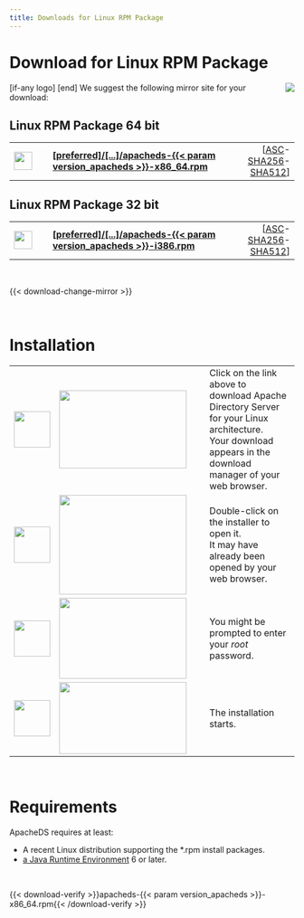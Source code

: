 ```yaml
---
title: Downloads for Linux RPM Package
---
```


# Download for Linux RPM Package

<p>
    [if-any logo]
    <a href="[link]"><img align="right" src="[logo]" border="0" /></a>
    [end]
    We suggest the following mirror site for your download:
</p>

## Linux RPM Package 64 bit

<p>
    <div class="download">
        <table width="100%" class="noBorder">
            <tr>
                <td>
                    <a href="[preferred]/directory/apacheds/dist/{{< param version_apacheds >}}/apacheds-{{< param version_apacheds >}}-x86_64.rpm">
                        <img src="/images/download.png" width="32" height="32" border="0"/>
                    </a>
                </td>
                <td>&nbsp;</td>
                <td>
                    <a href="[preferred]/directory/apacheds/dist/{{< param version_apacheds >}}/apacheds-{{< param version_apacheds >}}-x86_64.rpm">
                        <strong>
                            [preferred]/&#91;...&#93;/apacheds-{{< param version_apacheds >}}-x86_64.rpm
                        </strong>
                    </a>
                </td>
                <td align="right">
                    [<a href="https://downloads.apache.org/directory/apacheds/dist/{{< param version_apacheds >}}/apacheds-{{< param version_apacheds >}}-x86_64.rpm.asc">ASC</a>-<a href="https://downloads.apache.org/directory/apacheds/dist/{{< param version_apacheds >}}/apacheds-{{< param version_apacheds >}}-x86_64.rpm.sha256">SHA256</a>-<a href="https://downloads.apache.org/directory/apacheds/dist/{{< param version_apacheds >}}/apacheds-{{< param version_apacheds >}}-x86_64.rpm.sha512">SHA512</a>]
                </td>
            </tr>
        </table>
    </div>
</p>

## Linux RPM Package 32 bit

<p>
    <div class="download">
        <table width="100%" class="noBorder">
            <tr>
                <td>
                    <a href="[preferred]/directory/apacheds/dist/{{< param version_apacheds >}}/apacheds-{{< param version_apacheds >}}-i386.rpm">
                        <img src="/images/download.png" width="32" height="32" border="0"/>
                    </a>
                </td>
                <td>&nbsp;</td>
                <td>
                    <a href="[preferred]/directory/apacheds/dist/{{< param version_apacheds >}}/apacheds-{{< param version_apacheds >}}-i386.rpm">
                        <strong>
                            [preferred]/&#91;...&#93;/apacheds-{{< param version_apacheds >}}-i386.rpm
                        </strong>
                    </a>
                </td>
                <td align="right">
                    [<a href="https://downloads.apache.org/directory/apacheds/dist/{{< param version_apacheds >}}/apacheds-{{< param version_apacheds >}}-i386.rpm.asc">ASC</a>-<a href="https://downloads.apache.org/directory/apacheds/dist/{{< param version_apacheds >}}/apacheds-{{< param version_apacheds >}}-i386.rpm.sha256">SHA256</a>-<a href="https://downloads.apache.org/directory/apacheds/dist/{{< param version_apacheds >}}/apacheds-{{< param version_apacheds >}}-i386.rpm.sha512">SHA512</a>]
                </td>
            </tr>
        </table>
    </div>
</p>

<p>&nbsp;</p>

{{< download-change-mirror >}}

<p>&nbsp;</p>

# Installation
                    
<p>
    <table class="noBorder">
        <tr>
            <td width="64" height="64"><img src="/images/figure_1.gif" width="64" height="64"/></td>
            <td><img src="images/installation_linux_rpm_1.jpg" width="225" height="138"/></td>
            <td>&nbsp;&nbsp;</td>
            <td>Click on the link above to download Apache Directory Server for your Linux architecture.<br />Your download appears in the download manager of your web browser.</td>
        </tr>
        <tr>
            <td width="64" height="64"><img src="/images/figure_2.gif" width="64" height="64"/></td>
            <td><img src="images/installation_linux_rpm_2.jpg" width="225" height="176"/></td>
            <td>&nbsp;&nbsp;</td>
            <td>Double-click on the installer to open it.<br/>It may have already been opened by your web browser.</td>
        </tr>
        <tr>
            <td width="64" height="64"><img src="/images/figure_3.gif" width="64" height="64"/></td>
            <td><img src="images/installation_linux_rpm_3.jpg" width="225" height="143"/></td>
            <td>&nbsp;&nbsp;</td>
            <td>You might be prompted to enter your <em>root</em> password.</td>
        </tr>
        <tr>
            <td width="64" height="64"><img src="/images/figure_4.gif" width="64" height="64"/></td>
            <td><img src="images/installation_linux_rpm_4.jpg" width="225" height="127"/></td>
            <td>&nbsp;&nbsp;</td>
            <td>The installation starts.</td>
        </tr>
    </table>
</p>

<p>&nbsp;</p>

# Requirements

ApacheDS requires at least:

* A recent Linux distribution supporting the *.rpm install packages.
* [a Java Runtime Environment](https://www.java.com/) 6 or later.

<p>&nbsp;</p>

{{< download-verify >}}apacheds-{{< param version_apacheds >}}-x86_64.rpm{{< /download-verify >}}
